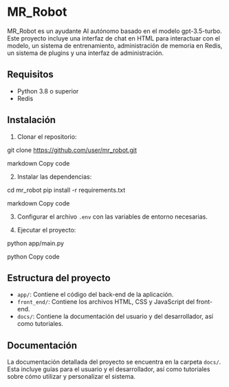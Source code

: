 # MR_Robot

MR_Robot es un ayudante AI autónomo basado en el modelo gpt-3.5-turbo. Este proyecto incluye una interfaz de chat en HTML para interactuar con el modelo, un sistema de entrenamiento, administración de memoria en Redis, un sistema de plugins y una interfaz de administración.

## Requisitos

- Python 3.8 o superior
- Redis

## Instalación

1. Clonar el repositorio:

git clone https://github.com/user/mr_robot.git

markdown
Copy code

2. Instalar las dependencias:

cd mr_robot
pip install -r requirements.txt

markdown
Copy code

3. Configurar el archivo `.env` con las variables de entorno necesarias.

4. Ejecutar el proyecto:

python app/main.py

python
Copy code

## Estructura del proyecto

- `app/`: Contiene el código del back-end de la aplicación.
- `front_end/`: Contiene los archivos HTML, CSS y JavaScript del front-end.
- `docs/`: Contiene la documentación del usuario y del desarrollador, así como tutoriales.

## Documentación

La documentación detallada del proyecto se encuentra en la carpeta `docs/`. Esta incluye guías para el usuario y el desarrollador, así como tutoriales sobre cómo utilizar y personalizar el sistema.
